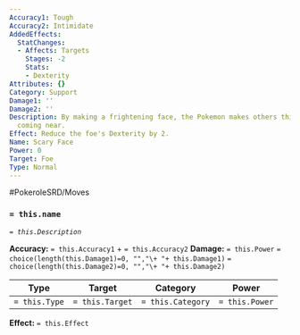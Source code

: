 ```yaml
---
Accuracy1: Tough
Accuracy2: Intimidate
AddedEffects:
  StatChanges:
  - Affects: Targets
    Stages: -2
    Stats:
    - Dexterity
Attributes: {}
Category: Support
Damage1: ''
Damage2: ''
Description: By making a frightening face, the Pokemon makes others think twice about
  coming near.
Effect: Reduce the foe's Dexterity by 2.
Name: Scary Face
Power: 0
Target: Foe
Type: Normal
---
```


#PokeroleSRD/Moves

### `= this.name`
*`= this.Description`*

**Accuracy:** `= this.Accuracy1` + `= this.Accuracy2`
**Damage:** `= this.Power` `= choice(length(this.Damage1)=0, "","\+ "+ this.Damage1)` `= choice(length(this.Damage2)=0, "","\+ "+ this.Damage2)`

| Type          | Target          | Category          | Power          |
| ------------- | --------------- | ----------------  | -------------- |
| `= this.Type` | `= this.Target` | `= this.Category` | `= this.Power` | 

**Effect:** `= this.Effect`